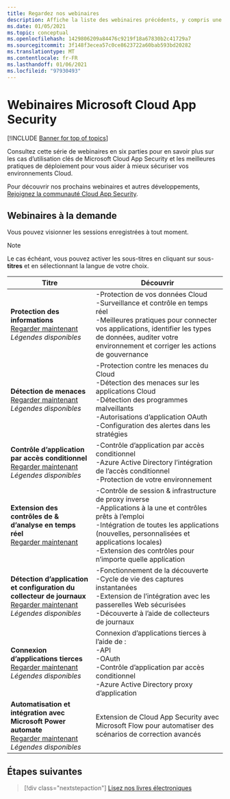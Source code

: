 ```yaml
---
title: Regardez nos webinaires
description: Affiche la liste des webinaires précédents, y compris une description.
ms.date: 01/05/2021
ms.topic: conceptual
ms.openlocfilehash: 1429806209a84476c9219f18a67830b2c41729a7
ms.sourcegitcommit: 3f148f3ecea57c0ce8623722a60bab593bd20282
ms.translationtype: MT
ms.contentlocale: fr-FR
ms.lasthandoff: 01/06/2021
ms.locfileid: "97930493"
---
```

# <a name="microsoft-cloud-app-security-webinars"></a>Webinaires Microsoft Cloud App Security

[!INCLUDE [Banner for top of topics](includes/banner.md)]

Consultez cette série de webinaires en six parties pour en savoir plus sur les cas d’utilisation clés de Microsoft Cloud App Security et les meilleures pratiques de déploiement pour vous aider à mieux sécuriser vos environnements Cloud.

Pour découvrir nos prochains webinaires et autres développements, [Rejoignez la communauté Cloud App Security](https://aka.ms/SecurityCommunity).

## <a name="on-demand-webinars"></a>Webinaires à la demande

Vous pouvez visionner les sessions enregistrées à tout moment.

> [!NOTE]
> Le cas échéant, vous pouvez activer les sous-titres en cliquant sur sous- **titres** et en sélectionnant la langue de votre choix.

| Titre | Découvrir |
| --- | --- |
| **Protection des informations**<br />[Regarder maintenant](https://www.microsoft.com/videoplayer/embed/RE4Gejk)<br />*Légendes disponibles* | -Protection de vos données Cloud<br />-Surveillance et contrôle en temps réel<br />-Meilleures pratiques pour connecter vos applications, identifier les types de données, auditer votre environnement et corriger les actions de gouvernance |
| **Détection de menaces**<br />[Regarder maintenant](https://www.microsoft.com/videoplayer/embed/RE4I2y0)<br />*Légendes disponibles* | -Protection contre les menaces du Cloud<br />-Détection des menaces sur les applications Cloud<br />-Détection des programmes malveillants<br />-Autorisations d’application OAuth<br />-Configuration des alertes dans les stratégies |
| **Contrôle d’application par accès conditionnel**<br />[Regarder maintenant](https://www.microsoft.com/videoplayer/embed/RE4GoIC)<br />*Légendes disponibles* | -Contrôle d’application par accès conditionnel<br />-Azure Active Directory l’intégration de l’accès conditionnel<br />-Protection de votre environnement |
| **Extension des contrôles de & d’analyse en temps réel**<br />[Regarder maintenant](https://www.youtube.com/watch?v=hGqL89V6zAI) | -Contrôle de session & infrastructure de proxy inverse<br />-Applications à la une et contrôles prêts à l’emploi<br />-Intégration de toutes les applications (nouvelles, personnalisées et applications locales)<br />-Extension des contrôles pour n’importe quelle application |
| **Détection d’application et configuration du collecteur de journaux**<br />[Regarder maintenant](https://www.microsoft.com/videoplayer/embed/RE4GtTy)<br />*Légendes disponibles* | -Fonctionnement de la découverte<br />-Cycle de vie des captures instantanées<br />-Extension de l’intégration avec les passerelles Web sécurisées<br />-Découverte à l’aide de collecteurs de journaux |
| **Connexion d’applications tierces**<br />[Regarder maintenant](https://www.microsoft.com/videoplayer/embed/RE4GriX)<br />*Légendes disponibles* | Connexion d’applications tierces à l’aide de :<br />-API<br />-OAuth<br />-Contrôle d’application par accès conditionnel<br />-Azure Active Directory proxy d’application |
| **Automatisation et intégration avec Microsoft Power automate**<br />[Regarder maintenant](https://www.microsoft.com/videoplayer/embed/RE4GjvM)<br />*Légendes disponibles* | Extension de Cloud App Security avec Microsoft Flow pour automatiser des scénarios de correction avancés |

## <a name="next-steps"></a>Étapes suivantes

> [!div class="nextstepaction"]
> [Lisez nos livres électroniques](e-books.md)
